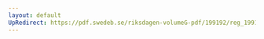 ```yaml
---
layout: default
UpRedirect: https://pdf.swedeb.se/riksdagen-volumeG-pdf/199192/reg_199192/reg_199192_0239.pdf
---
```

